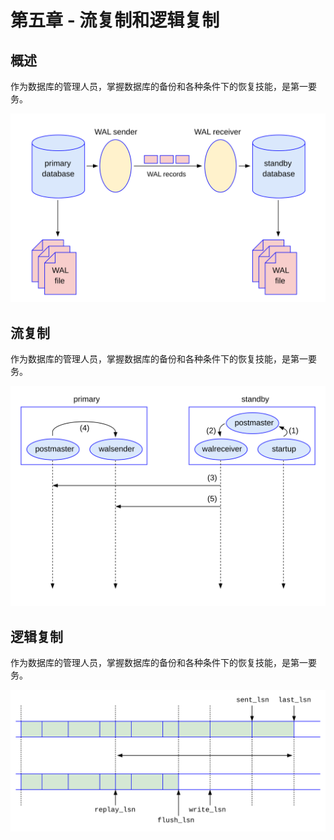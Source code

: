# 第五章 - 流复制和逻辑复制

## 概述

作为数据库的管理人员，掌握数据库的备份和各种条件下的恢复技能，是第一要务。

![](d0046.svg)

## 流复制

作为数据库的管理人员，掌握数据库的备份和各种条件下的恢复技能，是第一要务。

![](d0049.svg)


## 逻辑复制

作为数据库的管理人员，掌握数据库的备份和各种条件下的恢复技能，是第一要务。

![](d0051.svg)


